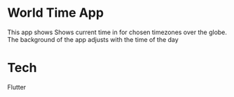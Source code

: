 # World Time App
This app shows Shows current time in for chosen timezones over the globe. The background of the app
adjusts with the time of the day

# Tech
Flutter
